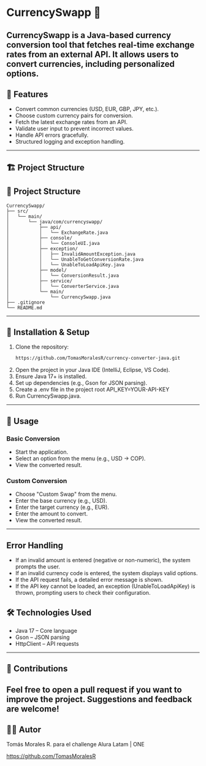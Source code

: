 # CurrencySwapp 💱

CurrencySwapp is a Java-based currency conversion tool that fetches real-time exchange rates from an external API. It allows users to convert currencies, including personalized options.
---
## 🚀 Features

- Convert common currencies (USD, EUR, GBP, JPY, etc.).
- Choose custom currency pairs for conversion.
- Fetch the latest exchange rates from an API.
- Validate user input to prevent incorrect values.
- Handle API errors gracefully.
- Structured logging and exception handling.
---
## 🏗 Project Structure
## 📁 Project Structure

```
CurrencySwapp/
├── src/
│   └── main/
│       └── java/com/currencyswapp/
│           ├── api/
│           │   └── ExchangeRate.java
│           ├── console/
│           │   └── ConsoleUI.java
│           ├── exception/
│           │   ├── InvalidAmountException.java
│           │   └── UnableToGetConversionRate.java
│           │   └── UnableToLoadApiKey.java
│           ├── model/
│           │   └── ConversionResult.java
│           ├── service/
│           │   └── ConverterService.java
│           └── main/
│               └── CurrencySwapp.java
├── .gitignore
└── README.md
```


---
## 🔧 Installation & Setup

1. Clone the repository:
   ```bash
   https://github.com/TomasMoralesR/currency-converter-java.git

2. Open the project in your Java IDE (IntelliJ, Eclipse, VS Code).
3. Ensure Java 17+ is installed.
4. Set up dependencies (e.g., Gson for JSON parsing).
5. Create a .env file in the project root
   API_KEY=YOUR-API-KEY
6. Run CurrencySwapp.java.
---
## 📌 Usage
### Basic Conversion
- Start the application.
- Select an option from the menu (e.g., USD → COP).
- View the converted result.
### Custom Conversion
- Choose "Custom Swap" from the menu.
- Enter the base currency (e.g., USD).
- Enter the target currency (e.g., EUR).
- Enter the amount to convert.
- View the converted result.
---
## Error Handling
- If an invalid amount is entered (negative or non-numeric), the system prompts the user.
- If an invalid currency code is entered, the system displays valid options.
- If the API request fails, a detailed error message is shown.
- If the API key cannot be loaded, an exception (UnableToLoadApiKey) is thrown, prompting users to check their configuration.
##  🛠 Technologies Used
- Java 17 – Core language
- Gson – JSON parsing
- HttpClient – API requests
---
## 🤝 Contributions
Feel free to open a pull request if you want to improve the project. Suggestions and feedback are welcome! 
---
## 🧑‍💻 Autor
Tomás Morales R. para el challenge Alura Latam | ONE

https://github.com/TomasMoralesR



